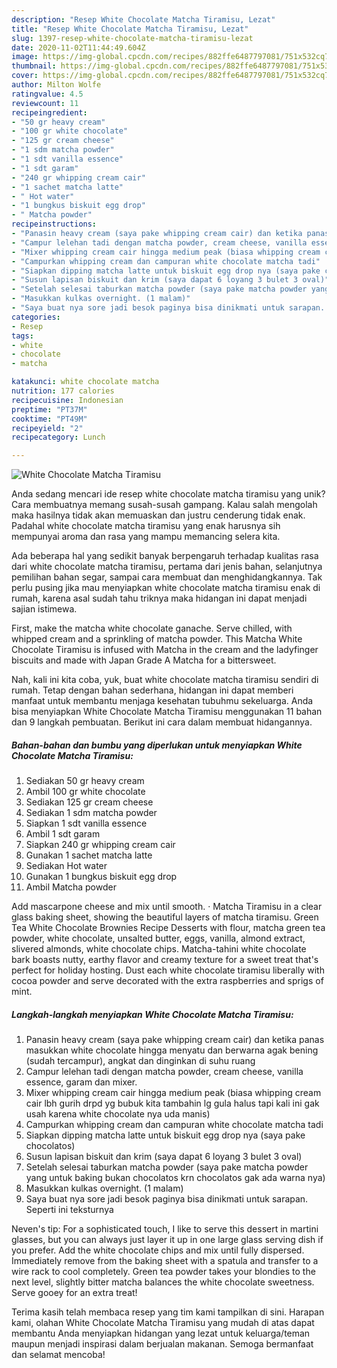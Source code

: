 ```yaml
---
description: "Resep White Chocolate Matcha Tiramisu, Lezat"
title: "Resep White Chocolate Matcha Tiramisu, Lezat"
slug: 1397-resep-white-chocolate-matcha-tiramisu-lezat
date: 2020-11-02T11:44:49.604Z
image: https://img-global.cpcdn.com/recipes/882ffe6487797081/751x532cq70/white-chocolate-matcha-tiramisu-foto-resep-utama.jpg
thumbnail: https://img-global.cpcdn.com/recipes/882ffe6487797081/751x532cq70/white-chocolate-matcha-tiramisu-foto-resep-utama.jpg
cover: https://img-global.cpcdn.com/recipes/882ffe6487797081/751x532cq70/white-chocolate-matcha-tiramisu-foto-resep-utama.jpg
author: Milton Wolfe
ratingvalue: 4.5
reviewcount: 11
recipeingredient:
- "50 gr heavy cream"
- "100 gr white chocolate"
- "125 gr cream cheese"
- "1 sdm matcha powder"
- "1 sdt vanilla essence"
- "1 sdt garam"
- "240 gr whipping cream cair"
- "1 sachet matcha latte"
- " Hot water"
- "1 bungkus biskuit egg drop"
- " Matcha powder"
recipeinstructions:
- "Panasin heavy cream (saya pake whipping cream cair) dan ketika panas masukkan white chocolate hingga menyatu dan berwarna agak bening (sudah tercampur), angkat dan dinginkan di suhu ruang"
- "Campur lelehan tadi dengan matcha powder, cream cheese, vanilla essence, garam dan mixer."
- "Mixer whipping cream cair hingga medium peak (biasa whipping cream cair lbh gurih drpd yg bubuk kita tambahin lg gula halus tapi kali ini gak usah karena white chocolate nya uda manis)"
- "Campurkan whipping cream dan campuran white chocolate matcha tadi"
- "Siapkan dipping matcha latte untuk biskuit egg drop nya (saya pake chocolatos)"
- "Susun lapisan biskuit dan krim (saya dapat 6 loyang 3 bulet 3 oval)"
- "Setelah selesai taburkan matcha powder (saya pake matcha powder yang untuk baking bukan chocolatos krn chocolatos gak ada warna nya)"
- "Masukkan kulkas overnight. (1 malam)"
- "Saya buat nya sore jadi besok paginya bisa dinikmati untuk sarapan. Seperti ini teksturnya"
categories:
- Resep
tags:
- white
- chocolate
- matcha

katakunci: white chocolate matcha 
nutrition: 177 calories
recipecuisine: Indonesian
preptime: "PT37M"
cooktime: "PT49M"
recipeyield: "2"
recipecategory: Lunch

---
```



![White Chocolate Matcha Tiramisu](https://img-global.cpcdn.com/recipes/882ffe6487797081/751x532cq70/white-chocolate-matcha-tiramisu-foto-resep-utama.jpg)

Anda sedang mencari ide resep white chocolate matcha tiramisu yang unik? Cara membuatnya memang susah-susah gampang. Kalau salah mengolah maka hasilnya tidak akan memuaskan dan justru cenderung tidak enak. Padahal white chocolate matcha tiramisu yang enak harusnya sih mempunyai aroma dan rasa yang mampu memancing selera kita.

Ada beberapa hal yang sedikit banyak berpengaruh terhadap kualitas rasa dari white chocolate matcha tiramisu, pertama dari jenis bahan, selanjutnya pemilihan bahan segar, sampai cara membuat dan menghidangkannya. Tak perlu pusing jika mau menyiapkan white chocolate matcha tiramisu enak di rumah, karena asal sudah tahu triknya maka hidangan ini dapat menjadi sajian istimewa.

First, make the matcha white chocolate ganache. Serve chilled, with whipped cream and a sprinkling of matcha powder. This Matcha White Chocolate Tiramisu is infused with Matcha in the cream and the ladyfinger biscuits and made with Japan Grade A Matcha for a bittersweet.


Nah, kali ini kita coba, yuk, buat white chocolate matcha tiramisu sendiri di rumah. Tetap dengan bahan sederhana, hidangan ini dapat memberi manfaat untuk membantu menjaga kesehatan tubuhmu sekeluarga. Anda bisa menyiapkan White Chocolate Matcha Tiramisu menggunakan 11 bahan dan 9 langkah pembuatan. Berikut ini cara dalam membuat hidangannya.

<!--inarticleads1-->

##### Bahan-bahan dan bumbu yang diperlukan untuk menyiapkan White Chocolate Matcha Tiramisu:

1. Sediakan 50 gr heavy cream
1. Ambil 100 gr white chocolate
1. Sediakan 125 gr cream cheese
1. Sediakan 1 sdm matcha powder
1. Siapkan 1 sdt vanilla essence
1. Ambil 1 sdt garam
1. Siapkan 240 gr whipping cream cair
1. Gunakan 1 sachet matcha latte
1. Sediakan  Hot water
1. Gunakan 1 bungkus biskuit egg drop
1. Ambil  Matcha powder


Add mascarpone cheese and mix until smooth. · Matcha Tiramisu in a clear glass baking sheet, showing the beautiful layers of matcha tiramisu. Green Tea White Chocolate Brownies Recipe Desserts with flour, matcha green tea powder, white chocolate, unsalted butter, eggs, vanilla, almond extract, slivered almonds, white chocolate chips. Matcha-tahini white chocolate bark boasts nutty, earthy flavor and creamy texture for a sweet treat that&#39;s perfect for holiday hosting. Dust each white chocolate tiramisu liberally with cocoa powder and serve decorated with the extra raspberries and sprigs of mint. 

<!--inarticleads2-->

##### Langkah-langkah menyiapkan White Chocolate Matcha Tiramisu:

1. Panasin heavy cream (saya pake whipping cream cair) dan ketika panas masukkan white chocolate hingga menyatu dan berwarna agak bening (sudah tercampur), angkat dan dinginkan di suhu ruang
1. Campur lelehan tadi dengan matcha powder, cream cheese, vanilla essence, garam dan mixer.
1. Mixer whipping cream cair hingga medium peak (biasa whipping cream cair lbh gurih drpd yg bubuk kita tambahin lg gula halus tapi kali ini gak usah karena white chocolate nya uda manis)
1. Campurkan whipping cream dan campuran white chocolate matcha tadi
1. Siapkan dipping matcha latte untuk biskuit egg drop nya (saya pake chocolatos)
1. Susun lapisan biskuit dan krim (saya dapat 6 loyang 3 bulet 3 oval)
1. Setelah selesai taburkan matcha powder (saya pake matcha powder yang untuk baking bukan chocolatos krn chocolatos gak ada warna nya)
1. Masukkan kulkas overnight. (1 malam)
1. Saya buat nya sore jadi besok paginya bisa dinikmati untuk sarapan. Seperti ini teksturnya


Neven&#39;s tip: For a sophisticated touch, I like to serve this dessert in martini glasses, but you can always just layer it up in one large glass serving dish if you prefer. Add the white chocolate chips and mix until fully dispersed. Immediately remove from the baking sheet with a spatula and transfer to a wire rack to cool completely. Green tea powder takes your blondies to the next level, slightly bitter matcha balances the white chocolate sweetness. Serve gooey for an extra treat! 

Terima kasih telah membaca resep yang tim kami tampilkan di sini. Harapan kami, olahan White Chocolate Matcha Tiramisu yang mudah di atas dapat membantu Anda menyiapkan hidangan yang lezat untuk keluarga/teman maupun menjadi inspirasi dalam berjualan makanan. Semoga bermanfaat dan selamat mencoba!
